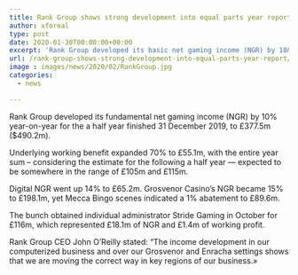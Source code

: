 ```yaml
---
title: Rank Group shows strong development into equal parts year report
author: xforeal 
type: post
date: 2020-01-30T00:00:00+00:00
excerpt: 'Rank Group developed its basic net gaming income (NGR) by 10&amp;percnt; year-on-year for the a half year finished 31 December 2019, to &amp;pound;377 '
url: /rank-group-shows-strong-development-into-equal-parts-year-report/
image : images/news/2020/02/RankGroup.jpg
categories:
  - news

---
```

Rank Group developed its fundamental net gaming income (NGR) by 10&percnt; year-on-year for the a half year finished 31 December 2019, to &pound;377.5m ($490.2m).

Underlying working benefit expanded 70&percnt; to &pound;55.1m, with the entire year sum &ndash; considering the estimate for the following a half year &#8212; expected to be somewhere in the range of &pound;105m and &pound;115m.

Digital NGR went up 14&percnt; to &pound;65.2m. Grosvenor Casino&rsquo;s NGR became 15&percnt; to &pound;198.1m, yet Mecca Bingo scenes indicated a 1&percnt; abatement to &pound;89.6m.

The bunch obtained individual administrator Stride Gaming in October for &pound;116m, which represented &pound;18.1m of NGR and &pound;1.4m of working profit.

Rank Group CEO John O&rsquo;Reilly stated: &ldquo;The income development in our computerized business and over our Grosvenor and Enracha settings shows that we are moving the correct way in key regions of our business.&#187;